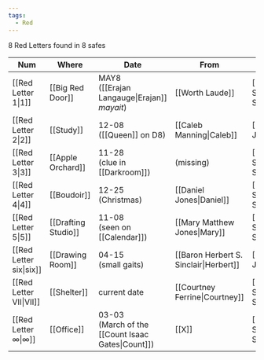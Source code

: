```yaml
---
tags:
  - Red
---
```

8 Red Letters found in 8 safes

| Num                     | Where               | Date                                                 | From                                   | To                                     |
| ----------------------- | ------------------- | ---------------------------------------------------- | -------------------------------------- | -------------------------------------- |
| [[Red Letter 1\|1]]     | [[Big Red Door]]    | MAY8<br>([[Erajan Langauge\|Erajan]] *mayait*)       | [[Worth Laude]]                        | [[Baron Herbert S. Sinclair\|Herbert]] |
| [[Red Letter 2\|2]]     | [[Study]]           | 12-08<br>([[Queen]] on D8)                           | [[Caleb Manning\|Caleb]]               | [[Mary Matthew Jones\|Mary]]           |
| [[Red Letter 3\|3]]     | [[Apple Orchard]]   | 11-28<br>(clue in [[Darkroom]])                      | (missing)                              | [[Baron Herbert S. Sinclair\|Herbert]] |
| [[Red Letter 4\|4]]     | [[Boudoir]]         | 12-25<br>(Christmas)                                 | [[Daniel Jones\|Daniel]]               | [[Baron Herbert S. Sinclair\|Herbert]] |
| [[Red Letter 5\|5]]     | [[Drafting Studio]] | 11-08<br>(seen on [[Calendar]])                      | [[Mary Matthew Jones\|Mary]]           | [[Baron Herbert S. Sinclair\|Herbert]] |
| [[Red Letter six\|six]] | [[Drawing Room]]    | 04-15<br>(small gaits)                               | [[Baron Herbert S. Sinclair\|Herbert]] | [[Mary Matthew Jones\|Mary]]           |
| [[Red Letter VII\|VII]] | [[Shelter]]         | current date                                         | [[Courtney Ferrine\|Courtney]]         | [[Baron Herbert S. Sinclair\|Herbert]] |
| [[Red Letter ∞\|∞]]     | [[Office]]          | 03-03<br>(March of the [[Count Isaac Gates\|Count]]) | [[X]]                                  | [[Baron Herbert S. Sinclair\|Herbert]] |

